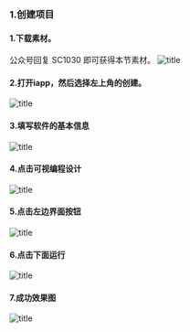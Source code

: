 ### 1.创建项目
#### 1.下载素材。
公众号回复 SC1030
即可获得本节素材。
![title](https://raw.githubusercontent.com/JSZNopi/JSZImage/master/gitnote/2019/10/30/WXCODE-1572446034519.jpeg)
#### 2.打开iapp，然后选择左上角的创建。
![title](https://raw.githubusercontent.com/JSZNopi/JSZImage/master/gitnote/2019/10/30/1-1572445985165.png)

#### 3.填写软件的基本信息
![title](https://raw.githubusercontent.com/JSZNopi/JSZImage/master/gitnote/2019/10/30/2-1572446396643.png)

#### 4.点击可视编程设计
![title](https://raw.githubusercontent.com/JSZNopi/JSZImage/master/gitnote/2019/10/30/3-1572446544134.png)

#### 5.点击左边界面按钮
![title](https://raw.githubusercontent.com/JSZNopi/JSZImage/master/gitnote/2019/10/30/4-1572446580334.png)

#### 6.点击下面运行
![title](https://raw.githubusercontent.com/JSZNopi/JSZImage/master/gitnote/2019/10/30/5-1572446603212.png)

#### 7.成功效果图
![title](https://raw.githubusercontent.com/JSZNopi/JSZImage/master/gitnote/2019/10/30/6-1572446619904.png)